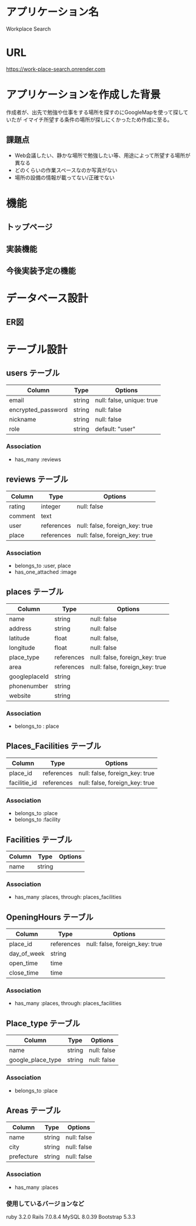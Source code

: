 # アプリケーション名
Workplace Search

# URL
https://work-place-search.onrender.com

# アプリケーションを作成した背景
作成者が、出先で勉強や仕事をする場所を探すのにGoogleMapを使って探していたが
イマイチ所望する条件の場所が探しにくかったため作成に至る。
## 課題点
- Web会議したい、静かな場所で勉強したい等、用途によって所望する場所が異なる
- どのくらいの作業スペースなのか写真がない
- 場所の設備の情報が載ってない/正確でない

# 機能
## トップページ

## 実装機能


## 今後実装予定の機能


# データベース設計
## ER図

# テーブル設計

## users テーブル
| Column             | Type   | Options                   |
| ------------------ | ------ | ------------------------- |
| email              | string | null: false, unique: true |
| encrypted_password | string | null: false               |
| nickname           | string | null: false               |
| role               | string | default: "user"           |

### Association
- has_many :reviews

## reviews テーブル
| Column  | Type       | Options                        |
| ------- | ---------- | ------------------------------ |
| rating  | integer    | null: false                    |
| comment | text       |                                |
| user    | references | null: false, foreign_key: true |
| place   | references | null: false, foreign_key: true |

### Association
- belongs_to :user, place
- has_one_attached :image

## places テーブル
| Column        | Type       | Options                        |
| ------------- | ---------- | ------------------------------ |
| name          | string     | null: false                    |
| address       | string     | null: false                    |
| latitude      | float      | null: false,                   |
| longitude     | float      | null: false                    |
| place_type    | references | null: false, foreign_key: true |
| area          | references | null: false, foreign_key: true |
| googleplaceId | string     |                                |
| phonenumber   | string     |                                |
| website       | string     |                                |

### Association
- belongs_to : place


## Places_Facilities テーブル
| Column       | Type       | Options                        |
| ------------ | ---------- | ------------------------------ |
| place_id     | references | null: false, foreign_key: true |
| facilitie_id | references | null: false, foreign_key: true |

### Association
- belongs_to :place
- belongs_to :facility


## Facilities テーブル
| Column | Type   | Options |
| ------ | ------ | ------- |
| name   | string |         |

### Association
- has_many :places, through: places_facilities

## OpeningHours テーブル
| Column      | Type       | Options                        |
| ----------- | ---------- | ------------------------------ |
| place_id    | references | null: false, foreign_key: true |
| day_of_week | string     |                                |
| open_time   | time       |                                |
| close_time  | time       |                                |

### Association
- has_many :places, through: places_facilities

## Place_type テーブル
| Column            | Type   | Options     |
| ----------------- | ------ | ----------- |
| name              | string | null: false |
| google_place_type | string | null: false |

### Association
- belongs_to  :place

## Areas テーブル
| Column     | Type   | Options     |
| ---------- | ------ | ----------- |
| name       | string | null: false |
| city       | string | null: false |
| prefecture | string | null: false |

### Association
- has_many :places

### 使用しているバージョンなど
ruby 3.2.0
Rails 7.0.8.4
MySQL 8.0.39
Bootstrap 5.3.3